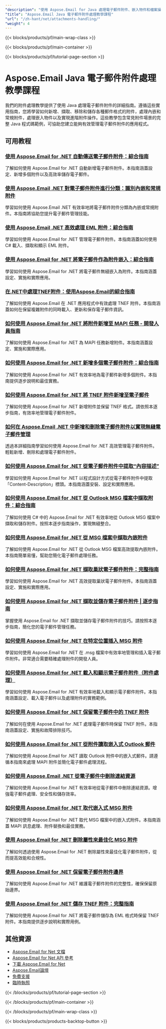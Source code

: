 ```yaml
---
"description": "使用 Aspose.Email for Java 處理電子郵件附件、嵌入物件和檔案操作的逐步教學。"
"title": "Aspose.Email Java 電子郵件附件處理教學課程"
"url": "/zh-hant/net/attachments-handling/"
"weight": 4
---
```


{{< blocks/products/pf/main-wrap-class >}}

{{< blocks/products/pf/main-container >}}

{{< blocks/products/pf/tutorial-page-section >}}
# Aspose.Email Java 電子郵件附件處理教學課程

我們的附件處理教學提供了使用 Java 處理電子郵件附件的詳細指南。遵循這些實用指南，您將學習如何新增、擷取、移除和儲存各種郵件格式的附件，處理內嵌和常規附件，處理嵌入物件以及實現進階附件操作。這些教學包含常見附件場景的完整 Java 程式碼範例，可協助您建立能夠有效管理電子郵件附件的應用程式。

## 可用教程

### [使用 Aspose.Email for .NET 自動傳送電子郵件附件：綜合指南](./automate-email-attachments-aspose-dotnet/)
了解如何使用 Aspose.Email for .NET 自動新增電子郵件附件。本指南涵蓋設定、新增多個附件以及高效率儲存電子郵件。

### [使用 Aspose.Email .NET 對電子郵件附件進行分類：識別內嵌和常規附件](./categorize-email-attachments-aspose-dotnet/)
學習如何使用 Aspose.Email .NET 有效率地將電子郵件附件分類為內嵌或常規附件。本指南將協助您提升電子郵件管理技能。

### [使用 Aspose.Email .NET 高效處理 EML 附件：綜合指南](./aspose-email-net-master-eml-attachments/)
學習如何使用 Aspose.Email for .NET 管理電子郵件附件。本指南涵蓋如何使用 C# 載入、擷取和顯示 EML 附件。

### [使用 Aspose.Email for .NET 將電子郵件作為附件嵌入：綜合指南](./embed-email-attachment-aspose-email-dot-net/)
學習如何使用 Aspose.Email for .NET 將電子郵件無縫嵌入為附件。本指南涵蓋設定、實施和實際應用。

### [在.NET中處理TNEF附件：使用Aspose.Email的綜合指南](./aspose-email-net-tnef-attachments-handling/)
了解如何使用 Aspose.Email 在 .NET 應用程式中有效處理 TNEF 附件。本指南涵蓋如何在保留複雜附件的同時載入、更新和保存電子郵件資訊。

### [如何使用 Aspose.Email for .NET 將附件新增至 MAPI 任務 - 開發人員指南](./add-attachments-mapi-tasks-aspose-email-dotnet/)
了解如何使用 Aspose.Email for .NET 為 MAPI 任務新增附件。本指南涵蓋設定、實施和實際應用。

### [如何使用 Aspose.Email for .NET 新增多個電子郵件附件：綜合指南](./add-multiple-email-attachments-aspose-net/)
了解如何使用 Aspose.Email for .NET 有效率地為電子郵件新增多個附件。本指南提供逐步說明和最佳實務。

### [如何使用 Aspose.Email for .NET 將 TNEF 附件新增至電子郵件](./add-tnef-attachments-aspose-email-net/)
了解如何使用 Aspose.Email for .NET 新增附件並保留 TNEF 格式。請依照本逐步指南，有效率地管理電子郵件附件。

### [如何在 Aspose.Email .NET 中新增和刪除電子郵件附件以實現無縫電子郵件管理](./aspose-email-net-adding-removing-attachments/)
透過本詳細指南學習如何使用 Aspose.Email for .NET 高效管理電子郵件附件。輕鬆新增、刪除和處理電子郵件附件。

### [如何使用 Aspose.Email for .NET 從電子郵件附件中提取“內容描述”](./extract-content-description-email-attachments-aspose-dotnet/)
學習如何使用 Aspose.Email for .NET 以程式設計方式從電子郵件附件中提取「Content-Description」標頭。本指南涵蓋安裝、設定和實際應用。

### [如何使用 Aspose.Email for .NET 從 Outlook MSG 檔案中擷取附件：綜合指南](./extract-attachments-outlook-msg-aspose-email-net/)
了解如何使用 C# 中的 Aspose.Email for .NET 有效率地從 Outlook MSG 檔案中擷取和儲存附件。按照本逐步指南操作，實現無縫整合。

### [如何使用 Aspose.Email for .NET 從 MSG 檔案中擷取內嵌附件](./aspose-email-extract-inline-attachments-msg-files/)
了解如何使用 Aspose.Email for .NET 從 Outlook MSG 檔案高效提取內嵌附件。本指南簡單易懂，幫助您簡化電子郵件處理任務。

### [如何使用 Aspose.Email for .NET 擷取巢狀電子郵件附件：完整指南](./extract-nested-email-attachments-aspose-dotnet/)
學習如何使用 Aspose.Email for .NET 高效提取巢狀電子郵件附件。本指南涵蓋設定、實施和實際應用。

### [如何使用 Aspose.Email for .NET 擷取並儲存電子郵件附件 | 逐步指南](./extract-save-email-attachments-aspose-dotnet/)
掌握使用 Aspose.Email for .NET 擷取並儲存電子郵件附件的技巧。請按照本逐步指南，簡化您的電子郵件管理任務。

### [如何使用 Aspose.Email for .NET 在特定位置插入 MSG 附件](./aspose-email-net-insert-attachment-specific-location/)
學習如何使用 Aspose.Email for .NET 在 .msg 檔案中有效率地管理和插入電子郵件附件。非常適合需要精確處理附件的開發人員。

### [如何使用 Aspose.Email for .NET 載入和顯示電子郵件附件（附件處理）](./load-display-email-attachments-aspose-dotnet/)
學習如何使用 Aspose.Email for .NET 有效率地載入和顯示電子郵件附件。本指南涵蓋設定、載入電子郵件以及處理附件的實務範例。

### [如何使用 Aspose.Email for .NET 保留電子郵件中的 TNEF 附件](./preserve-tnef-attachments-aspose-email-dotnet/)
了解如何在使用 Aspose.Email for .NET 處理電子郵件時保留 TNEF 附件。本指南涵蓋設定、實施和故障排除技巧。

### [如何使用 Aspose.Email for .NET 從附件讀取嵌入式 Outlook 郵件](./read-embedded-messages-outlook-aspose-email-net/)
了解如何使用 Aspose.Email for .NET 讀取 Outlook 附件中的嵌入式郵件。請遵循本指南來處理 MAPI 附件並簡化電子郵件處理流程。

### [如何使用 Aspose.Email .NET 從電子郵件中刪除連結資源](./remove-linked-resources-aspose-email-net/)
了解如何使用 Aspose.Email for .NET 有效率地從電子郵件中刪除連結資源。增強電子郵件處理、安全性和儲存效率。

### [如何使用 Aspose.Email for .NET 取代嵌入式 MSG 附件](./replace-embedded-msg-attachments-aspose-email-net/)
了解如何使用 Aspose.Email for .NET 取代 MSG 檔案中的嵌入式附件。本指南涵蓋 MAPI 訊息處理、附件替換和最佳實務。

### [使用 Aspose.Email for .NET 刪除屬性來最佳化 MSG 附件](./optimize-msg-attachments-aspose-email-net/)
了解如何透過使用 Aspose.Email for .NET 刪除屬性來最佳化電子郵件附件，從而提高效能和合規性。

### [使用 Aspose.Email for .NET 保留電子郵件附件邊界](./preserve-email-attachments-boundaries-aspose-email/)
了解如何使用 Aspose.Email for .NET 維護電子郵件附件的完整性，確保保留原始邊界。

### [使用 Aspose.Email for .NET 儲存 TNEF 附件：完整指南](./preserve-tnef-attachments-aspose-email-net/)
了解如何使用 Aspose.Email for .NET 將電子郵件儲存為 EML 格式時保留 TNEF 附件。本指南提供逐步說明和實際用例。

## 其他資源

- [Aspose.Email for Net 文檔](https://docs.aspose.com/email/net/)
- [Aspose.Email for Net API 參考](https://reference.aspose.com/email/net/)
- [下載 Aspose.Email for Net](https://releases.aspose.com/email/net/)
- [Aspose.Email論壇](https://forum.aspose.com/c/email)
- [免費支援](https://forum.aspose.com/)
- [臨時執照](https://purchase.aspose.com/temporary-license/)

{{< /blocks/products/pf/tutorial-page-section >}}

{{< /blocks/products/pf/main-container >}}

{{< /blocks/products/pf/main-wrap-class >}}

{{< blocks/products/products-backtop-button >}}